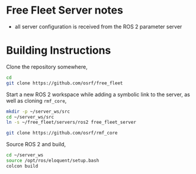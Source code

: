 # Free Fleet Server notes

* all server configuration is received from the ROS 2 parameter server

# Building Instructions

Clone the repository somewhere,

```bash
cd
git clone https://github.com/osrf/free_fleet
```

Start a new ROS 2 workspace while adding a symbolic link to the server, as well as cloning `rmf_core`,

```bash
mkdir -p ~/server_ws/src
cd ~/server_ws/src
ln -s ~/free_fleet/servers/ros2 free_fleet_server

git clone https://github.com/osrf/rmf_core
```

Source ROS 2 and build,

```bash
cd ~/server_ws
source /opt/ros/eloquent/setup.bash
colcon build
```
